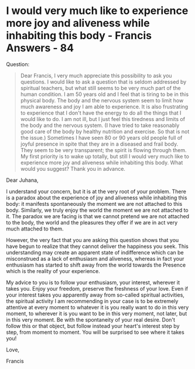 # I would very much like to experience more joy and aliveness while inhabiting this body - Francis Answers - 84

Question:

>Dear Francis, I very much appreciate this possibility to ask you questions. I would like to ask a question that is seldom addressed by spiritual teachers, but what still seems to be very much part of the human condition. I am 50 years old and I feel that is tiring to be in this physical body. The body and the nervous system seem to limit how much awareness and joy I am able to experience. It is also frustrating to experience that I don't have the energy to do all the things that I would like to do. I am not ill, but I just feel this tiredness and limits of the body and the nervous system. (I have tried to take reasonably good care of the body by healthy nutrition and exercise. So that is not the issue.) Sometimes I have seen 80 or 90 years old people full of joyful presence in spite that they are in a diseased and frail body. They seem to be very transparent; the spirit is flowing through them. My first priority is to wake up totally, but still I would very much like to experience more joy and aliveness while inhabiting this body. What would you suggest? Thank you in advance.

Dear Juhana,

I understand your concern, but it is at the very root of your problem. There is a paradox about the experience of joy and aliveness while inhabiting this body: it manifests spontaneously the moment we are not attached to this body. Similarly, we truly enjoy the world the moment we are not attached to it. The paradox we are facing is that we cannot pretend we are not attached to the body, the world and the pleasures they offer if we are in act very much attached to them.

However, the very fact that you are asking this question shows that you have begun to realize that they cannot deliver the happiness you seek. This understanding may create an apparent state of indifference which can be misconstrued as a lack of enthusiasm and aliveness, whereas in fact your enthusiasm has started to shift away from the world towards the Presence which is the reality of your experience.

My advice to you is to follow your enthusiasm, your interest, wherever it takes you. Enjoy your freedom, preserve the freshness of your love. Even if your interest takes you apparently away from so-called spiritual activities, the spiritual activity I am recommending in your case is to be extremely attentive at every moment to whatever it is you really want to do in this very moment, to wherever it is you want to be in this very moment, not later, but in this very moment. Be with the spontaneity of your real desire. Don't follow this or that object, but follow instead your heart's interest step by step, from moment to moment. You will be surprised to see where it takes you!

Love,

Francis

